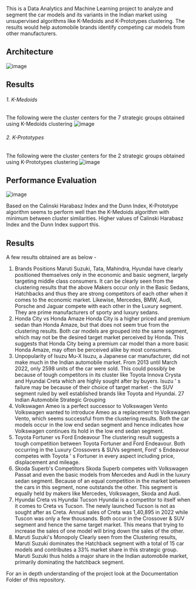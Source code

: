 This is a Data Analytics and Machine Learning project to analyze and segment the car models and its variants in the Indian market using unsupervised algorithms like K-Medoids and K-Prototypes clustering. The results would help automobile brands identify competing car models from other manufacturers.

## Architecture
![image](https://github.com/aakashr02/Indian-Automobile-Segmentation/assets/87864552/60799714-7b13-46b4-97ac-deff51d270e3)

## Results
###### 1. K-Medoids
The following were the cluster centers for the 7 strategic groups obtained using K-Medoids clustering
![image](https://github.com/aakashr02/Indian-Automobile-Segmentation/assets/87864552/28e60b32-b7ac-4bb0-91c7-49bacb857e3b)

###### 2. K-Prototypes
The following were the cluster centers for the 2 strategic groups obtained using K-Prototypes clustering
![image](https://github.com/aakashr02/Indian-Automobile-Segmentation/assets/87864552/39111dcc-b290-4ac5-9a2f-8499d5f247a9)

## Performance Evaluation
![image](https://github.com/aakashr02/Indian-Automobile-Segmentation/assets/87864552/b8c315ed-3bac-483e-ac41-14622365c22c)

Based on the Calinski Harabasz Index and the Dunn Index, K-Prototype algorithm 
seems to perform well than the K-Medoids algorithm with minimum between cluster 
similarities. Higher values of Calinski Harabasz Index and the Dunn Index support 
this.

## Results
A few results obtained are as below -
1) Brands Positions
Maruti Suzuki, Tata, Mahindra, Hyundai have clearly positioned themselves only in 
the economic and basic segment, largely targeting middle class consumers. It can be 
clearly seen from the clustering results that the above Makers occur only in the Basic 
Sedans, Hatchbacks and thus they are strong competitors of each other when it 
comes to the economic market. Likewise, Mercedes, BMW, Audi, Porsche and 
Jaguar compete with each other in the Luxury segment. They are prime 
manufacturers of sporty and luxury sedans.
2) Honda City vs Honda Amaze
Honda City is a higher priced and premium sedan than Honda Amaze, but that does 
not seem true from the clustering results. Both car models are grouped into the same 
segment, which may not be the desired target market perceived by Honda. This 
suggests that Honda City being a premium car model than a more basic Honda 
Amaze, may often be perceived alike by most consumers.
3) Unpopularity of Isuzu Mu-X
Isuzu, a Japanese car manufacturer, did not make much in the Indian automobile 
market. From 2013 until March 2022, only 2598 units of the car were sold. This 
could possibly be because of tough competitors in its cluster like Toyota Innova 
Crysta and Hyundai Creta which are highly sought after by buyers. Isuzu ' s failure 
may be because of their choice of target market - the SUV segment ruled by well 
established brands like Toyota and Hyundai.
27 Indian Automobile Strategic Grouping
4) Volkswagen Ameo is a perfect successor to Volkswagen Vento
Volkswagen wanted to introduce Ameo as a replacement to Volkswagen Vento, 
which seems successful from the clustering results. Both the car models occur in the 
low end sedan segment and hence indicates how Volkswagen continues its hold in 
the low end sedan segment.
5) Toyota Fortuner vs Ford Endeavour
The clustering result suggests a tough competition between Toyota Fortuner and 
Ford Endeavour. Both occurring in the Luxury Crossovers & SUVs segment, Ford' 
s Endeavour competes with Toyota ' s Fortuner in every aspect including price, 
displacement and mileage. 
6) Skoda Superb's Competitors
Skoda Superb competes with Volkswagen Passat and even the basic models from 
Mercedes and Audi in the luxury sedan segment. Because of an equal competition 
in the market between the cars in this segment, none outstands the other. This 
segment is equally held by makers like Mercedes, Volkswagen, Skoda and Audi.
7) Hyundai Creta vs Hyundai Tucson
Hyundai is a competitor to itself when it comes to Creta vs Tucson. The newly 
launched Tucson is not as sought after as Creta. Annual sales of Creta was 1,40,895 
in 2022 while Tuscon was only a few thousands. Both occur in the Crossover & 
SUV segment and hence the same target market. This means that trying to increase 
the sales of one model will bring down the sales of the other.
8) Maruti Suzuki's Monopoly
Clearly seen from the Clustering results, Maruti Suzuki dominates the Hatchback 
segment with a total of 15 car models and contributes a 33% market share in this 
strategic group. Maruti Suzuki thus holds a major share in the Indian automobile 
market, primarily dominating the hatchback segment.

For an in depth understanding of the project look at the Documentation Folder of this repository.


